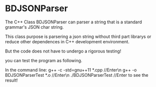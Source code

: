 # BDJSONParser
The C++ Class BDJSONParser can parser a string that is a standard grammar's JSON char string.

This class purpose is parsering a json string without third part librarys or reduce other dependences in C++ development environment.

But the code does not have to undergo a rigorous testing!

you can test the program as following.

In the command line:
g++ -c -std=gnu++11 *.cpp  //Enter\n
g++ -o BDJSONParserTest *.o //Enter\n
./BDJSONParserTest //Enter to see the result!


